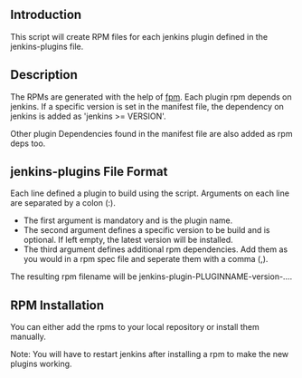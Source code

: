 ## Introduction

This script will create RPM files for each jenkins plugin defined in the jenkins-plugins file.

## Description

The RPMs are generated with the help of [fpm](https://github.com/jordansissel/fpm).
Each plugin rpm depends on jenkins. If a specific version is set in the manifest file, the
dependency on jenkins is added as 'jenkins >= VERSION'.

Other plugin Dependencies found in the manifest file are also added as rpm deps too.

## jenkins-plugins File Format

Each line defined a plugin to build using the script. Arguments on each line are separated by a colon (:).

* The first argument is mandatory and is the plugin name.
* The second argument defines a specific version to be build and is optional. If left empty, the latest version will be installed.
* The third argument defines additional rpm dependencies. Add them as you would in a rpm spec file and seperate them with a comma (,).

The resulting rpm filename will be jenkins-plugin-PLUGINNAME-version-....

## RPM Installation

You can either add the rpms to your local repository or install them manually.

Note: You will have to restart jenkins after installing a rpm to make the new plugins working.
